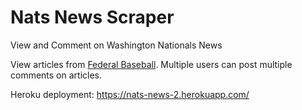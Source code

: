 # Nats News Scraper
View and Comment on Washington Nationals News

View articles from [Federal Baseball](https://www.federalbaseball.com/). Multiple users can post multiple comments on articles.

Heroku deployment: https://nats-news-2.herokuapp.com/

